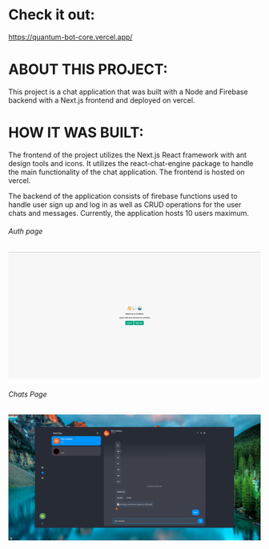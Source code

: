 # Check it out:

https://quantum-bot-core.vercel.app/

# ABOUT THIS PROJECT:

This project is a chat application that was built with a Node and Firebase backend with a Next.js frontend and deployed on vercel.

# HOW IT WAS BUILT:

The frontend of the project utilizes the Next.js React framework with ant design tools and icons. It utilizes the react-chat-engine package to handle the main functionality of the chat application. The frontend is hosted on vercel.

The backend of the application consists of firebase functions used to handle user sign up and log in as well as CRUD operations for the user chats and messages. Currently, the application hosts 10 users maximum.

###### Auth page

![Main screen](frontend/src/assets/authpage.png)

###### Chats Page

![Modal](frontend/src/assets/chatspage.png)
